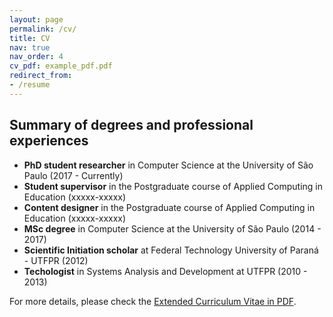 ```yaml
---
layout: page
permalink: /cv/
title: CV
nav: true
nav_order: 4
cv_pdf: example_pdf.pdf
redirect_from:
- /resume
---
```


Summary of degrees and professional experiences
------
- **PhD student researcher** in Computer Science at the University of São Paulo (2017 - Currently)
- **Student supervisor** in the Postgraduate course of Applied Computing in Education (xxxxx-xxxxx)
- **Content designer** in the Postgraduate course of Applied Computing in Education (xxxxx-xxxxx)
- **MSc degree** in Computer Science at the University of São Paulo (2014 - 2017)
- **Scientific Initiation scholar** at Federal Technology University of Paraná - UTFPR (2012)
- **Techologist** in Systems Analysis and Development at UTFPR (2010 - 2013)

For more details, please check the [Extended Curriculum Vitae in PDF](/assets/pdf/kamila_cv.pdf).
